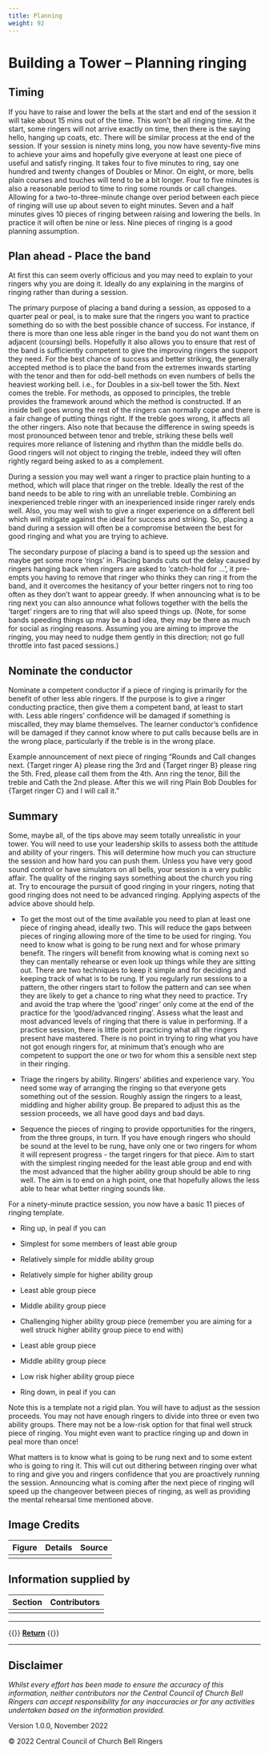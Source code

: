 ```yaml
---
title: Planning
weight: 92
---
```


# Building a Tower – Planning ringing 

## Timing  

If you have to raise and lower the bells at the start and end of the session it will take about 15 mins out of the time. This won’t be all ringing time. At the start, some ringers will not arrive exactly on time, then there is the saying hello, hanging up coats, etc. There will be similar process at the end of the session. If your session is ninety mins long, you now have seventy-five mins to achieve your aims and hopefully give everyone at least one piece of useful and satisfy ringing. It takes four to five minutes to ring, say one hundred and twenty changes of Doubles or Minor. On eight, or more, bells plain courses and touches will tend to be a bit longer. Four to five minutes is also a reasonable period to time to ring some rounds or call changes. Allowing for a two-to-three-minute change over period between each piece of ringing will use up about seven to eight minutes. Seven and a half minutes gives 10 pieces of ringing between raising and lowering the bells. In practice it will often be nine or less. Nine pieces of ringing is a good planning assumption. 

## Plan ahead - Place the band 

At first this can seem overly officious and you may need to explain to your ringers why you are doing it. Ideally do any explaining in the margins of ringing rather than during a session. 

The primary purpose of placing a band during a session, as opposed to a quarter peal or peal, is to make sure that the ringers you want to practice something do so with the best possible chance of success. For instance, if there is more than one less able ringer in the band you do not want them on adjacent (coursing) bells. Hopefully it also allows you to ensure that rest of the band is sufficiently competent to give the improving ringers the support they need. For the best chance of success and better striking, the generally accepted method is to place the band from the extremes inwards starting with the tenor and then for odd-bell methods on even numbers of bells the heaviest working bell. i.e., for Doubles in a six-bell tower the 5th. Next comes the treble. For methods, as opposed to principles, the treble provides the framework around which the method is constructed. If an inside bell goes wrong the rest of the ringers can normally cope and there is a fair change of putting things right. If the treble goes wrong, it affects all the other ringers. Also note that because the difference in swing speeds is most pronounced between tenor and treble, striking these bells well requires more reliance of listening and rhythm than the middle bells do. Good ringers will not object to ringing the treble, indeed they will often rightly regard being asked to as a complement. 

During a session you may well want a ringer to practice plain hunting to a method, which will place that ringer on the treble. Ideally the rest of the band needs to be able to ring with an unreliable treble. Combining an inexperienced treble ringer with an inexperienced inside ringer rarely ends well. Also, you may well wish to give a ringer experience on a different bell which will mitigate against the ideal for success and striking. So, placing a band during a session will often be a compromise between the best for good ringing and what you are trying to achieve. 

The secondary purpose of placing a band is to speed up the session and maybe get some more ‘rings’ in. Placing bands cuts out the delay caused by ringers hanging back when ringers are asked to ‘catch-hold for …’, it pre-empts you having to remove that ringer who thinks they can ring it from the band, and it overcomes the hesitancy of your better ringers not to ring too often as they don’t want to appear greedy. If when announcing what is to be ring next you can also announce what follows together with the bells the ‘target’ ringers are to ring that will also speed things up. (Note, for some bands speeding things up may be a bad idea, they may be there as much for social as ringing reasons. Assuming you are aiming to improve the ringing, you may need to nudge them gently in this direction; not go full throttle into fast paced sessions.) 

## Nominate the conductor 

Nominate a competent conductor if a piece of ringing is primarily for the benefit of other less able ringers. If the purpose is to give a ringer conducting practice, then give them a competent band, at least to start with. Less able ringers’ confidence will be damaged if something is miscalled, they may blame themselves. The learner conductor’s confidence will be damaged if they cannot know where to put calls because bells are in the wrong place, particularly if the treble is in the wrong place. 

Example announcement of next piece of ringing “Rounds and Call changes next. {Target ringer A} please ring the 3rd and {Target ringer B} please ring the 5th. Fred, please call them from the 4th. Ann ring the tenor, Bill the treble and Cath the 2nd please. After this we will ring Plain Bob Doubles for {Target ringer C} and I will call it.” 

## Summary 

Some, maybe all, of the tips above may seem totally unrealistic in your tower. You will need to use your leadership skills to assess both the attitude and ability of your ringers. This will determine how much you can structure the session and how hard you can push them. Unless you have very good sound control or have simulators on all bells, your session is a very public affair. The quality of the ringing says something about the church you ring at. Try to encourage the pursuit of good ringing in your ringers, noting that good ringing does not need to be advanced ringing. Applying aspects of the advice above should help. 

- To get the most out of the time available you need to plan at least one piece of ringing ahead, ideally two. This will reduce the gaps between pieces of ringing allowing more of the time to be used for ringing. You need to know what is going to be rung next and for whose primary benefit. The ringers will benefit from knowing what is coming next so they can mentally rehearse or even look up things while they are sitting out.  There are two techniques to keep it simple and for deciding and keeping track of what is to be rung. If you regularly run sessions to a pattern, the other ringers start to follow the pattern and can see when they are likely to get a chance to ring what they need to practice. Try and avoid the trap where the ‘good’ ringer’ only come at the end of the practice for the ‘good/advanced ringing’. Assess what the least and most advanced levels of ringing that there is value in performing. If a practice session, there is little point practicing what all the ringers present have mastered. There is no point in trying to ring what you have not got enough ringers for, at minimum that’s enough who are competent to support the one or two for whom this a sensible next step in their ringing. 

- Triage the ringers by ability. Ringers' abilities and experience vary. You need some way of arranging the ringing so that everyone gets something out of the session. Roughly assign the ringers to a least, middling and higher ability group. Be prepared to adjust this as the session proceeds, we all have good days and bad days. 

- Sequence the pieces of ringing to provide opportunities for the ringers, from the three groups, in turn. If you have enough ringers who should be sound at the level to be rung, have only one or two ringers for whom it will represent progress - the target ringers for that piece. Aim to start with the simplest ringing needed for the least able group and end with the most advanced that the higher ability group should be able to ring well. The aim is to end on a high point, one that hopefully allows the less able to hear what better ringing sounds like. 

For a ninety-minute practice session, you now have a basic 11 pieces of ringing template. 

- Ring up, in peal if you can 

- Simplest for some members of least able group 

- Relatively simple for middle ability group 

- Relatively simple for higher ability group 

- Least able group piece 

- Middle ability group piece 

- Challenging higher ability group piece (remember you are aiming for a well struck higher ability group piece to end with) 

- Least able group piece 

- Middle ability group piece 

- Low risk higher ability group piece 

- Ring down, in peal if you can 

Note this is a template not a rigid plan. You will have to adjust as the session proceeds. You may not have enough ringers to divide into three or even two ability groups. There may not be a low-risk option for that final well struck piece of ringing. You might even want to practice ringing up and down in peal more than once! 

What matters is to know what is going to be rung next and to some extent who is going to ring it. This will cut out dithering between ringing over what to ring and give you and ringers confidence that you are proactively running the session. Announcing what is coming after the next piece of ringing will speed up the changeover between pieces of ringing, as well as providing the mental rehearsal time mentioned above. 

## Image Credits

| Figure | Details | Source |
| :---: | --- | --- |
|  |  |  |

## Information supplied by 

| Section | Contributors |
| :---: | --- |
|  |  |

----

{{<hint info>}}
**[Return](../090-buildingateam/)**
{{</hint>}}

----

## Disclaimer
 
*Whilst every effort has been made to ensure the accuracy of this information, neither contributors nor the Central Council of Church Bell Ringers can accept responsibility for any inaccuracies or for any activities undertaken based on the information provided.*

Version 1.0.0, November 2022

© 2022 Central Council of Church Bell Ringers
